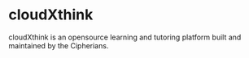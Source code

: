 # cloudXthink
cloudXthink is an opensource learning and tutoring platform built and maintained by the Cipherians.

